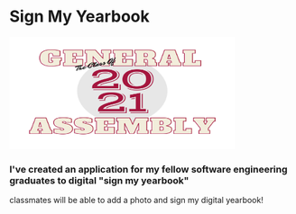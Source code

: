 # Sign My Yearbook

<img src="GA-YB.png" style="width:400px;height:200px">

### I've created an application for my fellow software engineering graduates to digital "sign my yearbook"
 
 classmates will be able to add a photo and sign my digital yearbook!
 
 
